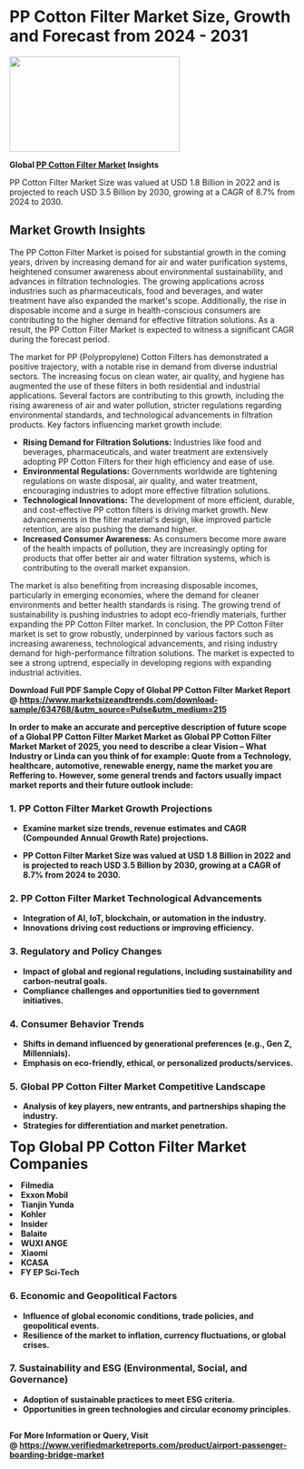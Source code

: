 <H1>PP Cotton Filter Market Size, Growth and Forecast from 2024 - 2031</H1><img class="aligncenter size-medium wp-image-584254" src="https://thirdeyenews.in/wp-content/uploads/2024/09/Global-Market-Research-300x168.jpeg" alt="" width="300" height="168" /><p><strong>Global&nbsp;<a href="https://www.marketsizeandtrends.com/download-sample/634768/&amp;utm_source=Pulse&amp;utm_medium=215">PP Cotton Filter Market</a> Insights</strong></p><p>PP Cotton Filter Market Size was valued at USD 1.8 Billion in 2022 and is projected to reach USD 3.5 Billion by 2030, growing at a CAGR of 8.7% from 2024 to 2030.</p><p><h2>Market Growth Insights</h2> <p>The PP Cotton Filter Market is poised for substantial growth in the coming years, driven by increasing demand for air and water purification systems, heightened consumer awareness about environmental sustainability, and advances in filtration technologies. The growing applications across industries such as pharmaceuticals, food and beverages, and water treatment have also expanded the market's scope. Additionally, the rise in disposable income and a surge in health-conscious consumers are contributing to the higher demand for effective filtration solutions. As a result, the PP Cotton Filter Market is expected to witness a significant CAGR during the forecast period.</p> <p><strong></strong></p> <p>The market for PP (Polypropylene) Cotton Filters has demonstrated a positive trajectory, with a notable rise in demand from diverse industrial sectors. The increasing focus on clean water, air quality, and hygiene has augmented the use of these filters in both residential and industrial applications. Several factors are contributing to this growth, including the rising awareness of air and water pollution, stricter regulations regarding environmental standards, and technological advancements in filtration products. Key factors influencing market growth include: <ul> <li><strong>Rising Demand for Filtration Solutions:</strong> Industries like food and beverages, pharmaceuticals, and water treatment are extensively adopting PP Cotton Filters for their high efficiency and ease of use.</li> <li><strong>Environmental Regulations:</strong> Governments worldwide are tightening regulations on waste disposal, air quality, and water treatment, encouraging industries to adopt more effective filtration solutions.</li> <li><strong>Technological Innovations:</strong> The development of more efficient, durable, and cost-effective PP cotton filters is driving market growth. New advancements in the filter material's design, like improved particle retention, are also pushing the demand higher.</li> <li><strong>Increased Consumer Awareness:</strong> As consumers become more aware of the health impacts of pollution, they are increasingly opting for products that offer better air and water filtration systems, which is contributing to the overall market expansion.</li> </ul> The market is also benefiting from increasing disposable incomes, particularly in emerging economies, where the demand for cleaner environments and better health standards is rising. The growing trend of sustainability is pushing industries to adopt eco-friendly materials, further expanding the PP Cotton Filter market. In conclusion, the PP Cotton Filter market is set to grow robustly, underpinned by various factors such as increasing awareness, technological advancements, and rising industry demand for high-performance filtration solutions. The market is expected to see a strong uptrend, especially in developing regions with expanding industrial activities. <p><strong></p><p><span class=""><strong>Download Full PDF Sample Copy of Global PP Cotton Filter Market Report</strong> @ <a href="https://www.marketsizeandtrends.com/download-sample/634768/&amp;utm_source=Pulse&amp;utm_medium=215" target="_blank">https://www.marketsizeandtrends.com/download-sample/634768/&amp;utm_source=Pulse&amp;utm_medium=215</a></span></p><p>In order to make an accurate and perceptive description of future scope of a Global&nbsp;PP Cotton Filter Market Market as Global&nbsp;PP Cotton Filter Market Market of 2025, you need to describe a clear Vision &ndash; What Industry or Linda can you think of for example: Quote from a Technology, healthcare, automotive, renewable energy, name the market you are Reffering to. However, some general trends and factors usually impact market reports and their future outlook include:</p><h3>1.&nbsp;<strong>PP Cotton Filter Market Growth Projections</strong></h3><ul><li>Examine market size trends, revenue estimates and CAGR (Compounded Annual Growth Rate) projections.</li><li><p>PP Cotton Filter Market Size was valued at USD 1.8 Billion in 2022 and is projected to reach USD 3.5 Billion by 2030, growing at a CAGR of 8.7% from 2024 to 2030.</p></li></ul><h3>2.&nbsp;<strong>PP Cotton Filter Market Technological Advancements</strong></h3><ul><li>Integration of AI, IoT, blockchain, or automation in the industry.</li><li>Innovations driving cost reductions or improving efficiency.</li></ul><h3>3.&nbsp;<strong>Regulatory and Policy Changes</strong></h3><ul><li>Impact of global and regional regulations, including sustainability and carbon-neutral goals.</li><li>Compliance challenges and opportunities tied to government initiatives.</li></ul><h3>4.&nbsp;<strong>Consumer Behavior Trends</strong></h3><ul><li>Shifts in demand influenced by generational preferences (e.g., Gen Z, Millennials).</li><li>Emphasis on eco-friendly, ethical, or personalized products/services.</li></ul><h3>5.&nbsp;<strong>Global PP Cotton Filter Market Competitive Landscape</strong></h3><ul><li>Analysis of key players, new entrants, and partnerships shaping the industry.</li><li>Strategies for differentiation and market penetration.</li></ul><p data-pm-slice="1 1 []"><span style="color: inherit; font-family: inherit; font-size: 25px;">Top Global PP Cotton Filter Market Companies</span></p><div class="" data-test-id=""><p><li>Filmedia</li><li> Exxon Mobil</li><li> Tianjin Yunda</li><li> Kohler</li><li> Insider</li><li> Balaite</li><li> WUXI ANGE</li><li> Xiaomi</li><li> KCASA</li><li> FY EP Sci-Tech</li></p></div><h3>6.&nbsp;<strong>Economic and Geopolitical Factors</strong></h3><ul><li>Influence of global economic conditions, trade policies, and geopolitical events.</li><li>Resilience of the market to inflation, currency fluctuations, or global crises.</li></ul><h3>7.&nbsp;<strong>Sustainability and ESG (Environmental, Social, and Governance)</strong></h3><ul><li>Adoption of sustainable practices to meet ESG criteria.</li><li>Opportunities in green technologies and circular economy principles.</li></ul><h2><strong style="font-size: 14px;">For More Information or Query, Visit @&nbsp;</strong><a style="background-color: #ffffff; font-size: 14px;" href="https://www.marketsizeandtrends.com/report/pp-cotton-filter-market/" target="_blank">https://www.verifiedmarketreports.com/product/airport-passenger-boarding-bridge-market</a></h2>
